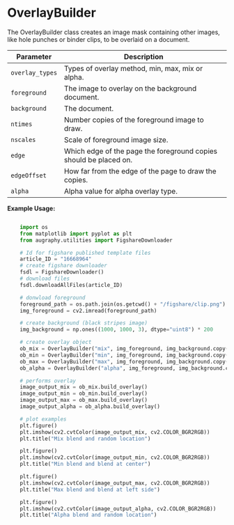# OverlayBuilder

The OverlayBuilder class creates an image mask containing other images, like hole punches or binder clips, to be overlaid on a document.

| Parameter       | Description                                                      |
|-----------------|------------------------------------------------------------------|
| `overlay_types` | Types of overlay method, min, max, mix or alpha.                 |
| `foreground`    | The image to overlay on the background document.                 |
| `background`    | The document.                                                    |
| `ntimes`        | Number copies of the foreground image to draw.                   |
| `nscales`       | Scale of foreground image size.                                  |
| `edge`          | Which edge of the page the foreground copies should be placed on.|
| `edgeOffset`    | How far from the edge of the page to draw the copies.            |
| `alpha`         | Alpha value for alpha overlay type.                              |

**Example Usage:**
```python

    import os
    from matplotlib import pyplot as plt
    from augraphy.utilities import FigshareDownloader

    # Id for figshare published template files
    article_ID = "16668964"
    # create figshare downloader
    fsdl = FigshareDownloader()
    # download files
    fsdl.downloadAllFiles(article_ID)

    # donwload foreground
    foreground_path = os.path.join(os.getcwd() + "/figshare/clip.png")
    img_foreground = cv2.imread(foreground_path)

    # create background (black stripes image)
    img_background = np.ones((1000, 1000, 3), dtype="uint8") * 200

    # create overlay object
    ob_mix = OverlayBuilder("mix", img_foreground, img_background.copy(), 40, (3, 5), "random", 10)
    ob_min = OverlayBuilder("min", img_foreground, img_background.copy(), 4, (3, 5), "center", 0)
    ob_max = OverlayBuilder("max", img_foreground, img_background.copy(), 4, (3, 5), "left", 10)
    ob_alpha = OverlayBuilder("alpha", img_foreground, img_background.copy(), 40, (3, 5), "random", 0)

    # performs overlay
    image_output_mix = ob_mix.build_overlay()
    image_output_min = ob_min.build_overlay()
    image_output_max = ob_max.build_overlay()
    image_output_alpha = ob_alpha.build_overlay()

    # plot examples
    plt.figure()
    plt.imshow(cv2.cvtColor(image_output_mix, cv2.COLOR_BGR2RGB))
    plt.title("Mix blend and random location")

    plt.figure()
    plt.imshow(cv2.cvtColor(image_output_min, cv2.COLOR_BGR2RGB))
    plt.title("Min blend and blend at center")

    plt.figure()
    plt.imshow(cv2.cvtColor(image_output_max, cv2.COLOR_BGR2RGB))
    plt.title("Max blend and blend at left side")

    plt.figure()
    plt.imshow(cv2.cvtColor(image_output_alpha, cv2.COLOR_BGR2RGB))
    plt.title("Alpha blend and random location")

```
